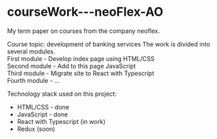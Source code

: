 # courseWork---neoFlex-AO
My term paper on courses from the company neoflex.

Course topic: development of banking services
The work is divided into several modules.
<br>
First module - Develop index page using HTML/CSS
<br>
Second module - Add to this page JavaScript
<br>
Third module - Migrate site to React with Typescript
<br>
Fourth module - ...

Technology stack used on this project:
<ul>
<li>HTML/CSS - done</li>
<li>JavaScript - done </li>
<li>React with Typescript (in work)</li>
<li>Redux (soon)</li>
</ul>
